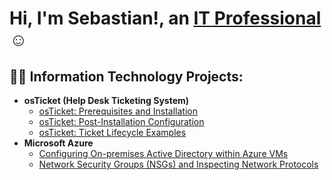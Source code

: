 <h1>Hi, I'm Sebastian!, an <a href="(https://www.linkedin.com/in/sebastian-de-guzman-276502206/)">IT Professional</a>☺</h1>

<h2>👨‍💻 Information Technology Projects:</h2>

- <b>osTicket (Help Desk Ticketing System)</b>
  - [osTicket: Prerequisites and Installation](https://github.com/sebastiandeguzman/osticket-prereqs)
  - [osTicket: Post-Installation Configuration](https://github.com/sebastiandeguzman/post-install-config)
  - [osTicket: Ticket Lifecycle Examples](https://github.com/sebastiandeguzman/ticket-lifecycle)
- <b>Microsoft Azure</b>
  - [Configuring On-premises Active Directory within Azure VMs](https://github.com/sebastiandeguzman/configure-ad)
  - [Network Security Groups (NSGs) and Inspecting Network Protocols](https://github.com/sebastiandeguzman/azure-network-protocols)


